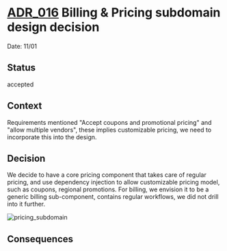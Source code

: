 # [ADR_016](../../../README.md) Billing & Pricing subdomain design decision

Date: 11/01

## Status

accepted

## Context

Requirements mentioned "Accept coupons and promotional pricing" and "allow multiple vendors", these implies customizable pricing, we need to incorporate this into the design.

## Decision

We decide to have a core pricing component that takes care of regular pricing, and use dependency injection to allow customizable pricing model, such as coupons, regional promotions. For billing, we envision it to be a generic billing sub-component, contains regular workflows, we did not drill into it further.

![pricing_subdomain](./images/pricing_domain.svg)

## Consequences
